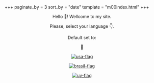 +++
paginate_by = 3
sort_by = "date"
template = "m00index.html"
+++

<p align="center"> Hello 👋! Wellcome to my site.</p>
<p align="center"> Please, select your language 👇.</p>
<p align="center"> Default set to: </p>
<p align="center">🔻</>
<a aria-label="" href="/">
<p align="center"><img src="/icons/usa-48.png" alt="usa-flag"/></p>
</a>
<a aria-label="" href="/pt/">
<p align="center"><img src="/icons/brasil-48.png" alt="brasil-flag"/></p>
</a>
<a aria-label="" href="/es/">
<p align="center"><img src="/icons/uy-48.png" alt="uy-flag"/></p>
</a>
